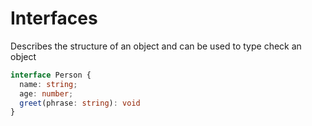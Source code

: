 # Interfaces

Describes the structure of an object and can be used to type check an object

```typescript
interface Person {
  name: string;
  age: number;
  greet(phrase: string): void
}
```